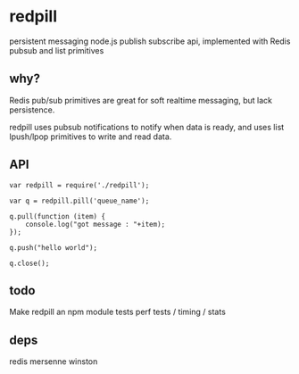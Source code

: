 redpill
=======

persistent messaging node.js publish subscribe api, implemented with Redis pubsub and list primitives

why?
----

Redis pub/sub primitives are great for soft realtime messaging, but lack persistence.

redpill uses pubsub notifications to notify when data is ready, and uses list lpush/lpop primitives to write and read data.

API
----

    var redpill = require('./redpill');

    var q = redpill.pill('queue_name');

    q.pull(function (item) {
        console.log("got message : "+item);
    });

    q.push("hello world");

    q.close();



todo
----

Make redpill an npm module
tests
perf tests / timing / stats

deps
----

redis
mersenne
winston
